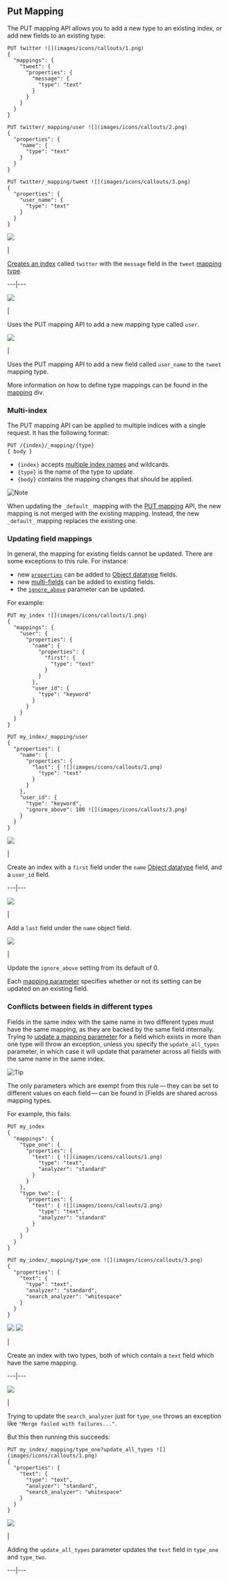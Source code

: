 ## Put Mapping

The PUT mapping API allows you to add a new type to an existing index, or add new fields to an existing type:
    
    
    PUT twitter ![](images/icons/callouts/1.png)
    {
      "mappings": {
        "tweet": {
          "properties": {
            "message": {
              "type": "text"
            }
          }
        }
      }
    }
    
    PUT twitter/_mapping/user ![](images/icons/callouts/2.png)
    {
      "properties": {
        "name": {
          "type": "text"
        }
      }
    }
    
    PUT twitter/_mapping/tweet ![](images/icons/callouts/3.png)
    {
      "properties": {
        "user_name": {
          "type": "text"
        }
      }
    }

![](images/icons/callouts/1.png)

| 

[Creates an index](indices-create-index.html "Create Index") called `twitter` with the `message` field in the `tweet` [mapping type](mapping.html#mapping-type "Mapping Typesedit").   
  
---|---  
  
![](images/icons/callouts/2.png)

| 

Uses the PUT mapping API to add a new mapping type called `user`.   
  
![](images/icons/callouts/3.png)

| 

Uses the PUT mapping API to add a new field called `user_name` to the `tweet` mapping type.   
  
More information on how to define type mappings can be found in the [mapping](mapping.html "Mapping") div.

### Multi-index

The PUT mapping API can be applied to multiple indices with a single request. It has the following format:
    
    
    PUT /{index}/_mapping/{type}
    { body }

  * `{index}` accepts [multiple index names](multi-index.html "Multiple Indices") and wildcards. 
  * `{type}` is the name of the type to update. 
  * `{body}` contains the mapping changes that should be applied. 



![Note](images/icons/note.png)

When updating the `_default_` mapping with the [PUT mapping](indices-put-mapping.html "Put Mapping") API, the new mapping is not merged with the existing mapping. Instead, the new `_default_` mapping replaces the existing one.

### Updating field mappings

In general, the mapping for existing fields cannot be updated. There are some exceptions to this rule. For instance:

  * new [`properties`](properties.html "properties") can be added to [Object datatype](object.html "Object datatype") fields. 
  * new [multi-fields](multi-fields.html "fields") can be added to existing fields. 
  * the [`ignore_above`](ignore-above.html "ignore_above") parameter can be updated. 



For example:
    
    
    PUT my_index ![](images/icons/callouts/1.png)
    {
      "mappings": {
        "user": {
          "properties": {
            "name": {
              "properties": {
                "first": {
                  "type": "text"
                }
              }
            },
            "user_id": {
              "type": "keyword"
            }
          }
        }
      }
    }
    
    PUT my_index/_mapping/user
    {
      "properties": {
        "name": {
          "properties": {
            "last": { ![](images/icons/callouts/2.png)
              "type": "text"
            }
          }
        },
        "user_id": {
          "type": "keyword",
          "ignore_above": 100 ![](images/icons/callouts/3.png)
        }
      }
    }

![](images/icons/callouts/1.png)

| 

Create an index with a `first` field under the `name` [Object datatype](object.html "Object datatype") field, and a `user_id` field.   
  
---|---  
  
![](images/icons/callouts/2.png)

| 

Add a `last` field under the `name` object field.   
  
![](images/icons/callouts/3.png)

| 

Update the `ignore_above` setting from its default of 0.   
  
Each [mapping parameter](mapping-params.html "Mapping parameters") specifies whether or not its setting can be updated on an existing field.

### Conflicts between fields in different types

Fields in the same index with the same name in two different types must have the same mapping, as they are backed by the same field internally. Trying to [update a mapping parameter](indices-put-mapping.html#updating-field-mappings "Updating field mappingsedit") for a field which exists in more than one type will throw an exception, unless you specify the `update_all_types` parameter, in which case it will update that parameter across all fields with the same name in the same index.

![Tip](images/icons/tip.png)

The only parameters which are exempt from this rule — they can be set to different values on each field — can be found in [Fields are shared across mapping types.

For example, this fails:
    
    
    PUT my_index
    {
      "mappings": {
        "type_one": {
          "properties": {
            "text": { ![](images/icons/callouts/1.png)
              "type": "text",
              "analyzer": "standard"
            }
          }
        },
        "type_two": {
          "properties": {
            "text": { ![](images/icons/callouts/2.png)
              "type": "text",
              "analyzer": "standard"
            }
          }
        }
      }
    }
    
    PUT my_index/_mapping/type_one ![](images/icons/callouts/3.png)
    {
      "properties": {
        "text": {
          "type": "text",
          "analyzer": "standard",
          "search_analyzer": "whitespace"
        }
      }
    }

![](images/icons/callouts/1.png) ![](images/icons/callouts/2.png)

| 

Create an index with two types, both of which contain a `text` field which have the same mapping.   
  
---|---  
  
![](images/icons/callouts/3.png)

| 

Trying to update the `search_analyzer` just for `type_one` throws an exception like `"Merge failed with failures..."`.   
  
But this then running this succeeds:
    
    
    PUT my_index/_mapping/type_one?update_all_types ![](images/icons/callouts/1.png)
    {
      "properties": {
        "text": {
          "type": "text",
          "analyzer": "standard",
          "search_analyzer": "whitespace"
        }
      }
    }

![](images/icons/callouts/1.png)

| 

Adding the `update_all_types` parameter updates the `text` field in `type_one` and `type_two`.   
  
---|---
